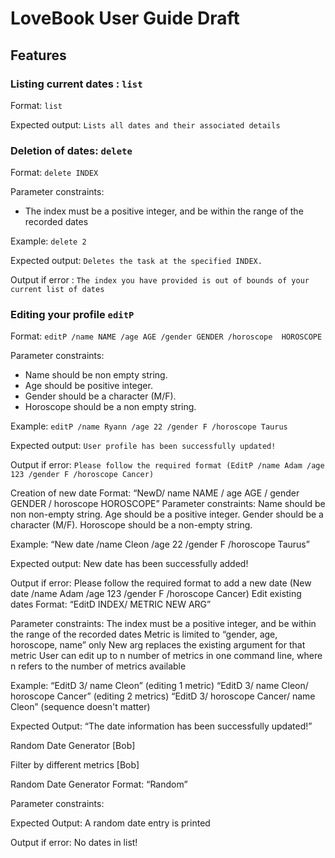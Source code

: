 # LoveBook User Guide Draft

## Features

### Listing current dates : `list`

Format: `list`

Expected output: `Lists all dates and their associated details`

### Deletion of dates: `delete`

Format: `delete INDEX`

Parameter constraints:
- The index must be a positive integer, and be within the range of the recorded dates

Example: `delete 2`

Expected output: `Deletes the task at the specified INDEX.`

Output if error : `The index you have provided is out of bounds of your current list of dates`

### Editing your profile `editP`

Format: `editP /name NAME /age AGE /gender GENDER /horoscope  HOROSCOPE`

Parameter constraints:
- Name should be non empty string.
- Age should be positive integer.
- Gender should be a character (M/F).
- Horoscope should be a non empty string.

Example: `editP /name Ryann /age 22 /gender F /horoscope Taurus`

Expected output: `User profile has been successfully updated!`

Output if error: ```Please follow the required format (EditP /name Adam /age 123 /gender F /horoscope Cancer)```

Creation of new date
Format: “NewD/ name NAME / age AGE / gender GENDER / horoscope HOROSCOPE”
Parameter constraints:
Name should be non non-empty string.
Age should be a positive integer.
Gender should be a character (M/F).
Horoscope should be a non-empty string.

Example:
“New date /name Cleon /age 22 /gender F /horoscope Taurus”

Expected output: New date has been successfully added!

Output if error:
Please follow the required format to add a new date (New date /name Adam /age 123 /gender F /horoscope Cancer)
Edit existing dates
Format: “EditD INDEX/ METRIC NEW ARG”

Parameter constraints:
The index must be a positive integer, and be within the range of the recorded dates
Metric is limited to “gender, age, horoscope, name” only
New arg replaces the existing argument for that metric
User can edit up to n number of metrics in one command line, where n refers to the number of metrics available

Example:
“EditD 3/ name Cleon” (editing 1 metric)
“EditD 3/ name Cleon/ horoscope Cancer” (editing 2 metrics)
“EditD 3/ horoscope Cancer/ name Cleon” (sequence doesn't matter)

Expected Output: “The date information has been successfully updated!”


Random Date Generator [Bob]

Filter by different metrics [Bob]

Random Date Generator
Format: “Random”

Parameter constraints:

Expected Output: A random date entry is printed

Output if error:
No dates in list!
